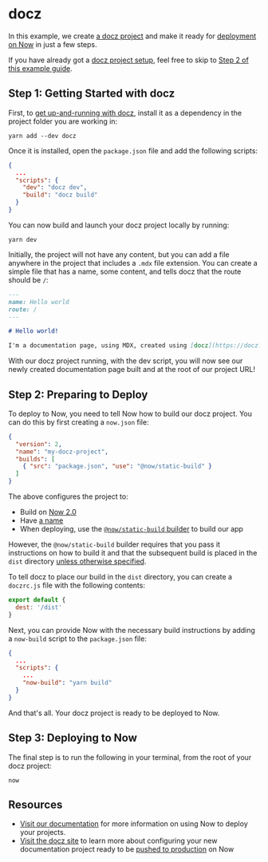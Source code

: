 # docz

In this example, we create [a docz project](https://docz.site) and make it ready for [deployment on Now](https://zeit.co/docs/v2/deployments/basics/) in just a few steps.

If you have already got a [docz project setup](https://www.docz.site/introduction/getting-started), feel free to skip to [Step 2 of this example guide](#step-2-preparing-to-deploy).

## Step 1: Getting Started with docz

First, to [get up-and-running with docz](https://www.docz.site/introduction/getting-started), install it as a dependency in the project folder you are working in:

```shell
yarn add --dev docz
```

Once it is installed, open the `package.json` file and add the following scripts:

```json
{
  ...
  "scripts": {
    "dev": "docz dev",
    "build": "docz build"
  }
}
```

You can now build and launch your docz project locally by running:

```shell
yarn dev
```

Initially, the project will not have any content, but you can add a file anywhere in the project that includes a `.mdx` file extension. You can create a simple file that has a name, some content, and tells docz that the route should be `/`:

```markdown
---
name: Hello world
route: /
---

# Hello world!

I'm a documentation page, using MDX, created using [docz](https://docz.site) and deployed with [ZEIT Now](https://zeit.co/now)!
```

With our docz project running, with the dev script, you will now see our newly created documentation page built and at the root of our project URL!

## Step 2: Preparing to Deploy
To deploy to Now, you need to tell Now how to build our docz project. You can do this by first creating a `now.json` file:

```json
{
  "version": 2,
  "name": "my-docz-project",
  "builds": [
    { "src": "package.json", "use": "@now/static-build" }
  ]
}
```

The above configures the project to:
- Build on [Now 2.0](https://zeit.co/docs/v2/platform/overview/#versioning)
- Have [a name](https://zeit.co/docs/v2/deployments/configuration/#name)
- When deploying, use the [`@now/static-build` builder](https://zeit.co/docs/v2/deployments/official-builders/static-build-now-static-build/) to build our app

However, the `@now/static-build` builder requires that you pass it instructions on how to build it and that the subsequent build is placed in the `dist` directory [unless otherwise specified](https://zeit.co/docs/v2/deployments/official-builders/static-build-now-static-build/#configuring-the-dist-directory).

To tell docz to place our build in the `dist` directory, you can create a `doczrc.js` file with the following contents:

```js
export default {
  dest: '/dist'
}
```

Next, you can provide Now with the necessary build instructions by adding a `now-build` script to the `package.json` file:

```json
{
  ...
  "scripts": {
    ...
    "now-build": "yarn build"
  }
}
```

And that's all. Your docz project is ready to be deployed to Now.

## Step 3: Deploying to Now

The final step is to run the following in your terminal, from the root of your docz project:

```shell
now
```

## Resources
- [Visit our documentation](https://zeit.co/docs/v2/getting-started/introduction-to-now/) for more information on using Now to deploy your projects.
- [Visit the docz site](https://docz.site) to learn more about configuring your new documentation project ready to be [pushed to production](https://zeit.co/docs/v2/domains-and-aliases/aliasing-a-deployment/) on Now

